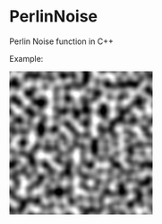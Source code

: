 # PerlinNoise
Perlin Noise function in C++

Example:

![Perlin Noise example.](https://github.com/YvensFaos/PerlinNoise/blob/master/perlinNoiseGenerator/image.png?raw=true)
